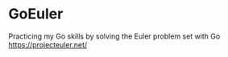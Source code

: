 # GoEuler

Practicing my Go skills by solving the Euler problem set with Go
https://projecteuler.net/
